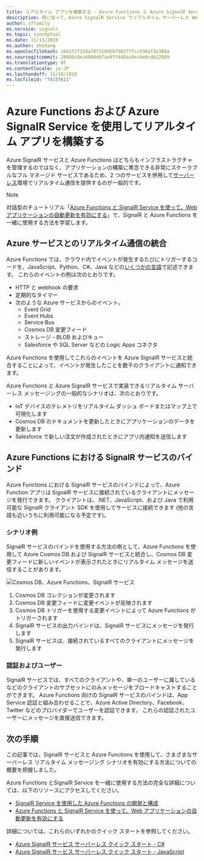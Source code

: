 ```yaml
---
title: リアルタイム アプリを構築する - Azure Functions と Azure SignalR Service
description: 例に従って、Azure SignalR Service でリアルタイム サーバーレス Web アプリケーションを開発する方法について説明します。
author: sffamily
ms.service: signalr
ms.topic: conceptual
ms.date: 11/13/2019
ms.author: zhshang
ms.openlocfilehash: cbb1fcf320a78f11045bf9627ffcc438af3e388a
ms.sourcegitcommit: 28688c6ec606ddb7ae97f4d0ac0ec8e0cd622889
ms.translationtype: HT
ms.contentlocale: ja-JP
ms.lasthandoff: 11/18/2019
ms.locfileid: "74157611"
---
```

# <a name="build-real-time-apps-with-azure-functions-and-azure-signalr-service"></a>Azure Functions および Azure SignalR Service を使用してリアルタイム アプリを構築する

Azure SignalR サービスと Azure Functions はどちらもインフラストラクチャを管理するのではなく、アプリケーションの構築に専念できる非常にスケーラブルなフル マネージド サービスであるため、2 つのサービスを併用して[サーバーレス](https://azure.microsoft.com/solutions/serverless/)環境でリアルタイム通信を提供するのが一般的です。

> [!NOTE]
> 対話型のチュートリアル「[Azure Functions と SignalR Service を使って、Web アプリケーションの自動更新を有効にする](https://docs.microsoft.com/learn/modules/automatic-update-of-a-webapp-using-azure-functions-and-signalr)」で、SignalR と Azure Functions を一緒に使用する方法を学習します。

## <a name="integrate-real-time-communications-with-azure-services"></a>Azure サービスとのリアルタイム通信の統合

Azure Functions では、クラウド内でイベントが発生するたびにトリガーするコードを、JavaScript、Python、C#、Java などの[いくつかの言語](../azure-functions/supported-languages.md)で記述できます。 これらのイベントの例は次のとおりです。

* HTTP と webhook の要求
* 定期的なタイマー
* 次のような Azure サービスからのイベント。
    - Event Grid
    - Event Hubs
    - Service Bus
    - Cosmos DB 変更フィード
    - ストレージ - BLOB およびキュー
    - Salesforce や SQL Server などの Logic Apps コネクタ

Azure Functions を使用してこれらのイベントを Azure SignalR サービスと統合することによって、イベントが発生したことを数千のクライアントに通知できます。

Azure Functions と Azure SignalR サービスで実装できるリアルタイム サーバーレス メッセージングの一般的なシナリオは、次のとおりです。

* IoT デバイスのテレメトリをリアルタイム ダッシュ ボードまたはマップ上で可視化します
* Cosmos DB のドキュメントを更新したときにアプリケーションのデータを更新します
* Salesforce で新しい注文が作成されたときにアプリ内通知を送信します

## <a name="signalr-service-bindings-for-azure-functions"></a>Azure Functions における SignalR サービスのバインド

Azure Functions における SignalR サービスのバインドによって、Azure Function アプリは SignalR サービスに接続されているクライアントにメッセージを発行できます。 クライアントは、.NET、JavaScript、および Java で利用可能な SignalR クライアント SDK を使用してサービスに接続できます (他の言語も近いうちに利用可能になる予定です)。

### <a name="an-example-scenario"></a>シナリオ例

SignalR サービスのバインドを使用する方法の例として、Azure Functions を使用して Azure Cosmos DB および SignalR サービスと統合し、Cosmos DB 変更フィードに新しいイベントが表示されたときにリアルタイム メッセージを送信することがあります。

![Cosmos DB、Azure Functions、SignalR サービス](media/signalr-concept-azure-functions/signalr-cosmosdb-functions.png)

1. Cosmos DB コレクションが変更されます
2. Cosmos DB 変更フィードに変更イベントが反映されます
3. Cosmos DB トリガーを使用する変更イベントによって Azure Functions がトリガーされます
4. SignalR サービスの出力バインドは、SignalR サービスにメッセージを発行します
5. SignalR サービスは、接続されているすべてのクライアントにメッセージを発行します

### <a name="authentication-and-users"></a>認証およびユーザー

SignalR サービスでは、すべてのクライアントや、単一のユーザーに属しているなどのクライアントのサブセットにのみメッセージをブロードキャストすることができます。 Azure Functions 向けの SignalR サービスのバインドは、App Service 認証と組み合わせることで、Azure Active Directory、Facebook、Twitter などのプロバイダーでユーザーを認証できます。 これらの認証されたユーザーにメッセージを直接送信できます。

## <a name="next-steps"></a>次の手順

この記事では、SignalR サービスと Azure Functions を使用して、さまざまなサーバーレス リアルタイム メッセージング シナリオを有効にする方法についての概要を把握しました。

Azure Functions とSignalR Service を一緒に使用する方法の完全な詳細については、以下のリソースにアクセスしてください。

* [SignalR Service を使用した Azure Functions の開発と構成](signalr-concept-serverless-development-config.md)
* [Azure Functions と SignalR Service を使って、Web アプリケーションの自動更新を有効にする](https://docs.microsoft.com/learn/modules/automatic-update-of-a-webapp-using-azure-functions-and-signalr)

詳細については、これらのいずれかのクイック スタートを参照してください。

* [Azure SignalR サービス サーバーレス クイック スタート - C#](signalr-quickstart-azure-functions-csharp.md)
* [Azure SignalR サービス サーバーレス クイック スタート - JavaScript](signalr-quickstart-azure-functions-javascript.md)
